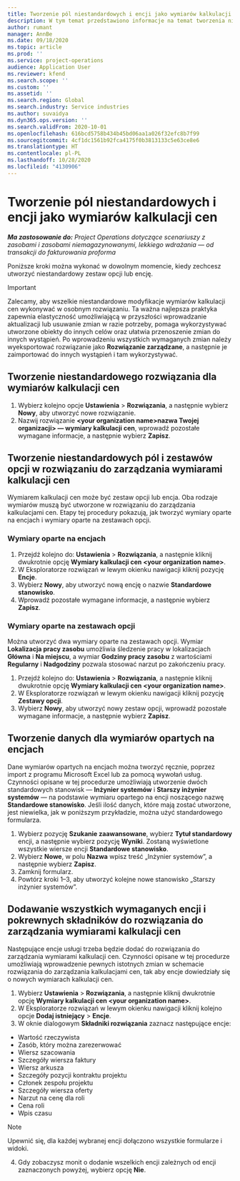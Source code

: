 ```yaml
---
title: Tworzenie pól niestandardowych i encji jako wymiarów kalkulacji cen
description: W tym temat przedstawiono informacje na temat tworzenia niestandardowych zestawów opcji lub encji.
author: rumant
manager: AnnBe
ms.date: 09/18/2020
ms.topic: article
ms.prod: ''
ms.service: project-operations
audience: Application User
ms.reviewer: kfend
ms.search.scope: ''
ms.custom: ''
ms.assetid: ''
ms.search.region: Global
ms.search.industry: Service industries
ms.author: suvaidya
ms.dyn365.ops.version: ''
ms.search.validFrom: 2020-10-01
ms.openlocfilehash: 616bcd5758b434b45bd06aa1a026f32efc8b7f99
ms.sourcegitcommit: 4cf1dc1561b92fca4175f0b3813133c5e63ce8e6
ms.translationtype: HT
ms.contentlocale: pl-PL
ms.lasthandoff: 10/28/2020
ms.locfileid: "4130906"
---
```

# <a name="create-custom-fields-and-entities-as-pricing-dimensions"></a>Tworzenie pól niestandardowych i encji jako wymiarów kalkulacji cen

_**Ma zastosowanie do:** Project Operations dotyczące scenariuszy z zasobami i zasobami niemagazynowanymi, lekkiego wdrażania — od transakcji do fakturowania proforma_

Poniższe kroki można wykonać w dowolnym momencie, kiedy zechcesz utworzyć niestandardowy zestaw opcji lub encję.

> [!IMPORTANT]
> Zalecamy, aby wszelkie niestandardowe modyfikacje wymiarów kalkulacji cen wykonywać w osobnym rozwiązaniu. Ta ważna najlepsza praktyka zapewnia elastyczność umożliwiającą w przyszłości wprowadzanie aktualizacji lub usuwanie zmian w razie potrzeby, pomaga wykorzystywać utworzone obiekty do innych celów oraz ułatwia przenoszenie zmian do innych wystąpień. Po wprowadzeniu wszystkich wymaganych zmian należy wyeksportować rozwiązanie jako **Rozwiązanie zarządzane**, a następnie je zaimportować do innych wystąpień i tam wykorzystywać.


## <a name="create-a-custom-solution-for-pricing-dimensions"></a>Tworzenie niestandardowego rozwiązania dla wymiarów kalkulacji cen
1. Wybierz kolejno opcje **Ustawienia** > **Rozwiązania**, a następnie wybierz **Nowy**, aby utworzyć nowe rozwiązanie. 
2. Nazwij rozwiązanie **\<your organization name>nazwa Twojej organizacji> — wymiary kalkulacji cen**, wprowadź pozostałe wymagane informacje, a następnie wybierz **Zapisz**.
  
## <a name="create-custom-fields-and-option-sets-in-the-pricing-dimension-solution"></a>Tworzenie niestandardowych pól i zestawów opcji w rozwiązaniu do zarządzania wymiarami kalkulacji cen

Wymiarem kalkulacji cen może być zestaw opcji lub encja. Oba rodzaje wymiarów muszą być utworzone w rozwiązaniu do zarządzania kalkulacjami cen. Etapy tej procedury pokazują, jak tworzyć wymiary oparte na encjach i wymiary oparte na zestawach opcji.

### <a name="entity-based-dimensions"></a>Wymiary oparte na encjach

1. Przejdź kolejno do: **Ustawienia** > **Rozwiązania**, a następnie kliknij dwukrotnie opcję **Wymiary kalkulacji cen \<your organization name>**.
2. W Eksploratorze rozwiązań w lewym okienku nawigacji kliknij pozycję **Encje**.
3. Wybierz **Nowy**, aby utworzyć nową encję o nazwie **Standardowe stanowisko**. 
4. Wprowadź pozostałe wymagane informacje, a następnie wybierz **Zapisz**.


### <a name="option-set-based-dimensions"></a>Wymiary oparte na zestawach opcji 
Można utworzyć dwa wymiary oparte na zestawach opcji. Wymiar **Lokalizacja pracy zasobu** umożliwia śledzenie pracy w lokalizacjach **Główna** i **Na miejscu**, a wymiar **Godziny pracy zasobu** z wartościami **Regularny** i **Nadgodziny** pozwala stosować narzut po zakończeniu pracy.


1. Przejdź kolejno do: **Ustawienia** > **Rozwiązania**, a następnie kliknij dwukrotnie opcję **Wymiary kalkulacji cen \<your organization name>**. 
2. W Eksploratorze rozwiązań w lewym okienku nawigacji kliknij pozycję **Zestawy opcji**. 
3. Wybierz **Nowy**, aby utworzyć nowy zestaw opcji, wprowadź pozostałe wymagane informacje, a następnie wybierz **Zapisz**.

## <a name="create-data-for-entity-based-dimensions"></a>Tworzenie danych dla wymiarów opartych na encjach

Dane wymiarów opartych na encjach można tworzyć ręcznie, poprzez import z programu Microsoft Excel lub za pomocą wywołań usług. Czynności opisane w tej procedurze umożliwiają utworzenie dwóch standardowych stanowisk — **Inżynier systemów** i **Starszy inżynier systemów** — na podstawie wymiaru opartego na encji noszącego nazwę **Standardowe stanowisko**. Jeśli ilość danych, które mają zostać utworzone, jest niewielka, jak w poniższym przykładzie, można użyć standardowego formularza.

1. Wybierz pozycję **Szukanie zaawansowane**, wybierz **Tytuł standardowy** encji, a następnie wybierz pozycję **Wyniki**. Zostaną wyświetlone wszystkie wiersze encji **Standardowe stanowisko**.
2. Wybierz **Nowe**, w polu **Nazwa** wpisz treść „Inżynier systemów”, a następnie wybierz **Zapisz**.
3. Zamknij formularz. 
4. Powtórz kroki 1–3, aby utworzyć kolejne nowe stanowisko „Starszy inżynier systemów”.

## <a name="add-all-required-entities-and-related-components-to-the-pricing-dimension-solution"></a>Dodawanie wszystkich wymaganych encji i pokrewnych składników do rozwiązania do zarządzania wymiarami kalkulacji cen
Następujące encje usługi trzeba będzie dodać do rozwiązania do zarządzania wymiarami kalkulacji cen. Czynności opisane w tej procedurze umożliwiają wprowadzenie pewnych istotnych zmian w schemacie rozwiązania do zarządzania kalkulacjami cen, tak aby encje dowiedziały się o nowych wymiarach kalkulacji cen.

1. Wybierz **Ustawienia** > **Rozwiązania**, a następnie kliknij dwukrotnie opcję **Wymiary kalkulacji cen \<your organization name>**. 
2. W Eksploratorze rozwiązań w lewym okienku nawigacji kliknij kolejno opcje **Dodaj istniejący** > **Encje**.
3. W oknie dialogowym **Składniki rozwiązania** zaznacz następujące encje:

  - Wartość rzeczywista
  - Zasób, który można zarezerwować
  - Wiersz szacowania
  - Szczegóły wiersza faktury
  - Wiersz arkusza
  - Szczegóły pozycji kontraktu projektu
  - Członek zespołu projektu
  - Szczegóły wiersza oferty
  - Narzut na cenę dla roli
  - Cena roli 
  - Wpis czasu 


> [!NOTE]
> Upewnić się, dla każdej wybranej encji dołączono wszystkie formularze i widoki.

4. Gdy zobaczysz monit o dodanie wszelkich encji zależnych od encji zaznaczonych powyżej, wybierz opcję **Nie**.

